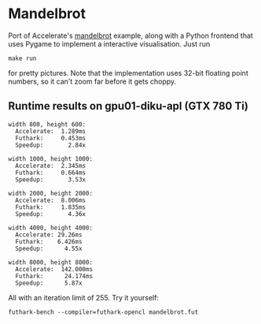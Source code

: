 # Mandelbrot

Port of Accelerate's
[mandelbrot](https://github.com/AccelerateHS/accelerate-examples/tree/master/examples/mandelbrot)
example, along with a Python frontend that uses Pygame to implement a
interactive visualisation.  Just run

    make run

for pretty pictures.  Note that the implementation uses 32-bit
floating point numbers, so it can't zoom far before it gets choppy.

## Runtime results on gpu01-diku-apl (GTX 780 Ti)

    width 800, height 600:
      Accelerate:  1.289ms
      Futhark:     0.453ms
      Speedup:       2.84x

    width 1000, height 1000:
      Accelerate:  2.345ms
      Futhark:     0.664ms
      Speedup:       3.53x

    width 2000, height 2000:
      Accelerate:  8.006ms
      Futhark:     1.835ms
      Speedup:       4.36x

    width 4000, height 4000:
      Accelerate: 29.26ms
      Futhark:    6.426ms
      Speedup:      4.55x

    width 8000, height 8000:
      Accelerate:  142.000ms
      Futhark:      24.174ms
      Speedup:      5.87x

All with an iteration limit of 255.  Try it yourself:

    futhark-bench --compiler=futhark-opencl mandelbrot.fut
